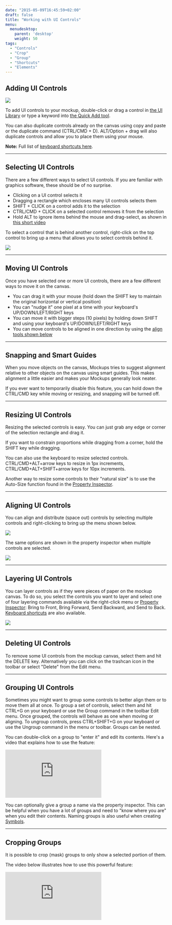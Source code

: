 ```yaml
---
date: "2015-05-09T16:45:59+02:00"
draft: false
title: "Working with UI Controls"
menu:
  menudesktop:
    parent: 'desktop'
    weight: 50
tags:
  - "Controls"
  - "Crop"
  - "Group"
  - "Shortcuts"
  - "Elements"
---
```


## Adding UI Controls

![](http://media.balsamiq.com/img/support/docs/m4d/b3/uilibrary.png)

To add UI controls to your mockup, double-click or drag a control in [the UI Library](http://support.balsamiq.com/customer/portal/articles/109151#uilibrary) or type a keyword into [the Quick Add tool](http://support.balsamiq.com/customer/portal/articles/109151#quickadd).

You can also duplicate controls already on the canvas using copy and paste or the duplicate command (CTRL/CMD + D). ALT/Option + drag will also duplicate controls and allow you to place them using your mouse.

**Note:** Full list of [keyboard shortcuts here](http://support.balsamiq.com/customer/portal/articles/110445).

* * *

## Selecting UI Controls

There are a few different ways to select UI controls. If you are familiar with graphics software, these should be of no surprise.

*   Clicking on a UI control selects it
*   Dragging a rectangle which encloses many UI controls selects them
*   SHIFT + CLICK on a control adds it to the selection
*   CTRL/CMD + CLICK on a selected control removes it from the selection
*   Hold ALT to ignore items behind the mouse and drag-select, as shown in [this short video](http://www.youtube.com/watch?v=JOpaRBbwqNg)

To select a control that is behind another control, right-click on the top control to bring up a menu that allows you to select controls behind it.

![](http://media.balsamiq.com/img/support/docs/m4d/b3/select_from_layers.png)

* * *

## Moving UI Controls

Once you have selected one or more UI controls, there are a few different ways to move it on the canvas.

*   You can drag it with your mouse (hold down the SHIFT key to maintain the original horizontal or vertical position)
*   You can "nudge it" one pixel at a time with your keyboard's UP/DOWN/LEFT/RIGHT keys
*   You can move it with bigger steps (10 pixels) by holding down SHIFT and using your keyboard's UP/DOWN/LEFT/RIGHT keys
*   You can move controls to be aligned in one direction by using the [align tools shown below](#aligninguicontrols)

* * *

## Snapping and Smart Guides

When you move objects on the canvas, Mockups tries to suggest alignment relative to other objects on the canvas using smart guides. This makes alignment a little easier and makes your Mockups generally look neater.

If you ever want to temporarily disable this feature, you can hold down the CTRL/CMD key while moving or resizing, and snapping will be turned off.

* * *

## Resizing UI Controls

Resizing the selected controls is easy. You can just grab any edge or corner of the selection rectangle and drag it.

If you want to constrain proportions while dragging from a corner, hold the SHIFT key while dragging.

You can also use the keyboard to resize selected controls. CTRL/CMD+ALT+arrow keys to resize in 1px increments, CTRL/CMD+ALT+SHIFT+arrow keys for 10px increments.

Another way to resize some controls to their "natural size" is to use the Auto-Size function found in the [Property Inspector](http://support.balsamiq.com/customer/portal/articles/110114).

* * *

## Aligning UI Controls

You can align and distribute (space out) controls by selecting multiple controls and right-clicking to bring up the menu shown below.

![](http://media.balsamiq.com/img/support/docs/m4d/b3/aligning-controls-contextmenu.png)

The same options are shown in the property inspector when multiple controls are selected.

![](http://media.balsamiq.com/img/support/docs/m4d/b3/aligning-controls-inspector.png)

* * *

## Layering UI Controls

You can layer controls as if they were pieces of paper on the mockup canvas. To do so, you select the controls you want to layer and select one of four layering commands available via the right-click menu or [Property Inspector](http://support.balsamiq.com/customer/portal/articles/110114): Bring to Front, Bring Forward, Send Backward, and Send to Back. [Keyboard shortcuts](http://support.balsamiq.com/customer/portal/articles/110445) are also available.

![](http://media.balsamiq.com/img/support/docs/m4d/b3/layering-controls.png)

* * *

## Deleting UI Controls

To remove some UI controls from the mockup canvas, select them and hit the DELETE key. Alternatively you can click on the trashcan icon in the toolbar or select "Delete" from the Edit menu.

* * *

## Grouping UI Controls

Sometimes you might want to group some controls to better align them or to move them all at once. To group a set of controls, select them and hit CTRL+G on your keyboard or use the Group command in the toolbar Edit menu. Once grouped, the controls will behave as one when moving or aligning. To ungroup controls, press CTRL+SHIFT+G on your keyboard or use the Ungroup command in the menu or toolbar. Groups can be nested.

You can double-click on a group to "enter it" and edit its contents. Here's a video that explains how to use the feature:

<div class="video"><iframe allowfullscreen="" frameborder="0" src="http://www.youtube.com/embed/OgX27oUrkLY"></iframe></div>

You can optionally give a group a name via the property inspector. This can be helpful when you have a lot of groups and need to "know where you are" when you edit their contents. Naming groups is also useful when creating [Symbols](http://support.balsamiq.com/customer/portal/articles/110439).

* * *

## Cropping Groups

It is possible to crop (mask) groups to only show a selected portion of them.

The video below illustrates how to use this powerful feature:

<div class="video"><iframe allowfullscreen="" frameborder="0" src="http://www.youtube.com/embed/GOnCNNHhfGc"></iframe></div>

